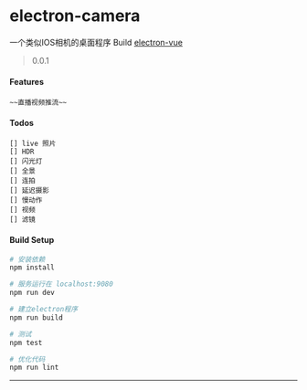 # electron-camera
一个类似IOS相机的桌面程序 Build [electron-vue](https://github.com/SimulatedGREG/electron-vue)
> 0.0.1

#### Features
    ~~直播视频推流~~

#### Todos
    [] live 照片
    [] HDR
    [] 闪光灯
    [] 全景
    [] 连拍
    [] 延迟摄影
    [] 慢动作
    [] 视频
    [] 滤镜
#### Build Setup

``` bash
# 安装依赖
npm install

# 服务运行在 localhost:9080
npm run dev

# 建立electron程序
npm run build

# 测试
npm test

# 优化代码
npm run lint

```

---

